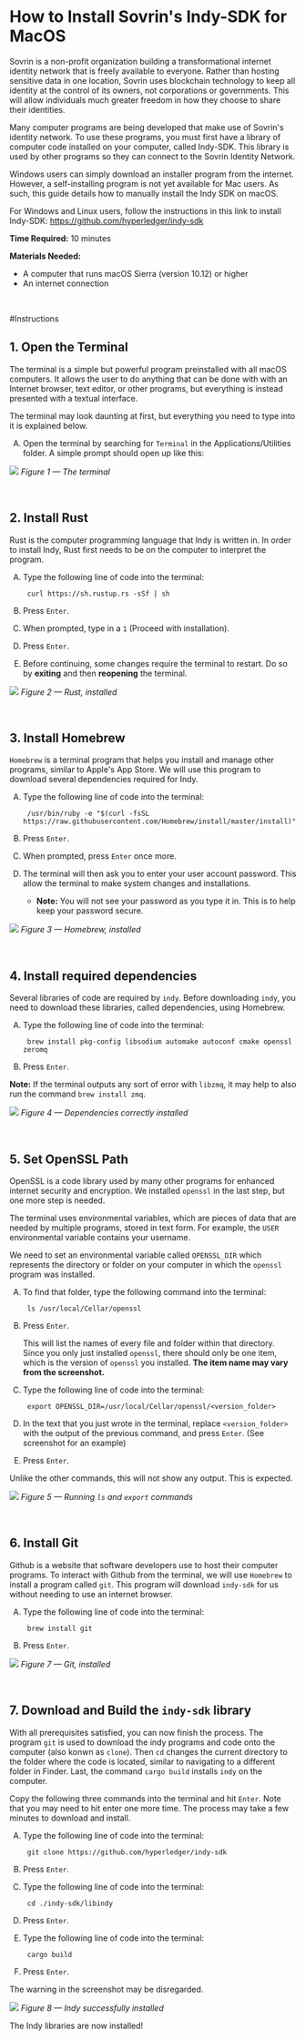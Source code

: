 # How to Install Sovrin's Indy-SDK for MacOS

<style type="text/css">
    ol { list-style-type: upper-alpha; }
</style>

Sovrin is a non-profit organization building a transformational internet identity network that is freely available to everyone. Rather than hosting sensitive data in one location, Sovrin uses blockchain technology to keep all identity at the control of its owners, not corporations or governments. This will allow individuals much greater freedom in how they choose to share their identities.

Many computer programs are being developed that make use of Sovrin's identity network. To use these programs, you must first have a library of computer code installed on your computer, called Indy-SDK. This library is used by other programs so they can connect to the Sovrin Identity Network.

Windows users can simply download an installer program from the internet. However, a self-installing program is not yet available for Mac users. As such, this guide details how to manually install the Indy SDK on macOS.

For Windows and Linux users, follow the instructions in this link to install Indy-SDK: https://github.com/hyperledger/indy-sdk

**Time Required:** 10 minutes

**Materials Needed:**

- A computer that runs macOS Sierra (version 10.12) or higher
- An internet connection

&nbsp;

#Instructions

## 1. Open the Terminal

The terminal is a simple but powerful program preinstalled with all macOS computers. It allows the user to do anything that can be done with with an Internet browser, text editor, or other programs, but everything is instead presented with a textual interface.

The terminal may look daunting at first, but everything you need to type into it is explained below.

1. Open the terminal by searching for `Terminal` in the Applications/Utilities folder. A simple prompt should open up like this:

![](terminal-empty.png)
*Figure 1 — The terminal*

&nbsp;

## 2. Install Rust

Rust is the computer programming language that Indy is written in. In order to install Indy, Rust first needs to be on the computer to interpret the program.

1. Type the following line of code into the terminal:

        curl https://sh.rustup.rs -sSf | sh   
       
2. Press `Enter`.
3. When prompted, type in a `1` (Proceed with installation).
4. Press `Enter`.
5. Before continuing, some changes require the terminal to restart. Do so by **exiting** and then **reopening** the terminal.

![](rust-installed.png)
*Figure 2 — Rust, installed*

&nbsp;

## 3. Install Homebrew

`Homebrew` is a terminal program that helps you install and manage other programs, similar to Apple's App Store. We will use this program to download several dependencies required for Indy.

1. Type the following line of code into the terminal: 

		/usr/bin/ruby -e "$(curl -fsSL https://raw.githubusercontent.com/Homebrew/install/master/install)"

2. Press `Enter`.
3. When prompted, press `Enter` once more. 
4. The terminal will then ask you to enter your user account password. This allow the terminal to make system changes and installations. 
    * **Note:**  You will not see your password as you type it in. This is to help keep your password secure.

![](homebrew-installed.png)
*Figure 3 — Homebrew, installed*

&nbsp;

## 4. Install required dependencies

Several libraries of code are required by `indy`. Before downloading `indy`, you need to download these libraries, called dependencies, using Homebrew.

1. Type the following line of code into the terminal: 

		brew install pkg-config libsodium automake autoconf cmake openssl zeromq

2. Press `Enter`.

**Note:** If the terminal outputs any sort of error with `libzmq`, it may help to also run the command `brew install zmq`.

![](dependencies-installed.png)
*Figure 4 — Dependencies correctly installed*

&nbsp;

## 5. Set OpenSSL Path

OpenSSL is a code library used by many other programs for enhanced internet security and encryption. We installed `openssl` in the last step, but one more step is needed.

The terminal uses environmental variables, which are pieces of data that are needed by multiple programs, stored in text form. For example, the `USER` environmental variable contains your username.

We need to set an environmental variable called `OPENSSL_DIR` which represents the directory or folder on your computer in which the `openssl` program was installed. 

1. To find that folder, type the following command into the terminal:

		ls /usr/local/Cellar/openssl

2. Press `Enter`.

	This will list the names of every file and folder within that directory. Since you only just installed `openssl`, there should only be one item, which is the version of `openssl` you installed. **The item name may vary from the screenshot.**

3. Type the following line of code into the terminal: 

		export OPENSSL_DIR=/usr/local/Cellar/openssl/<version_folder>

4. In the text that you just wrote in the terminal, replace `<version_folder>` with the output of the previous command, and press `Enter`. (See screenshot for an example)
5. Press `Enter`.

Unlike the other commands, this will not show any output. This is expected.

![](ssl-dir.png)
*Figure 5 — Running `ls` and `export` commands*

&nbsp;

## 6. Install Git

Github is a website that software developers use to host their computer programs. To interact with Github from the terminal, we will use `Homebrew` to install a program called `git`. This program will download `indy-sdk` for us without needing to use an internet browser.

1. Type the following line of code into the terminal: 

		brew install git

2. Press `Enter`.

![](git-installed.png)
*Figure 7 — Git, installed*

&nbsp;

## 7. Download and Build the `indy-sdk` library

With all prerequisites satisfied, you can now finish the process. The program `git` is used to download the indy programs and code onto the computer (also konwn as `clone`). Then `cd` changes the current directory to the folder where the code is located, similar to navigating to a different folder in Finder. Last, the command `cargo build` installs `indy` on the computer.

Copy the following three commands into the terminal and hit `Enter`. Note that you may need to hit enter one more time. The process may take a few minutes to download and install.

1. Type the following line of code into the terminal: 

		git clone https://github.com/hyperledger/indy-sdk

2. Press `Enter`.
3. Type the following line of code into the terminal: 
		
		cd ./indy-sdk/libindy

4. Press `Enter`.
5. Type the following line of code into the terminal: 

		cargo build

6. Press `Enter`.

The warning in the screenshot may be disregarded.

![](cargo-finished.png)
*Figure 8 — Indy successfully installed*

The Indy libraries are now installed!
